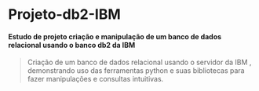 # Projeto-db2-IBM
#### Estudo de projeto criação e manipulação de um banco de dados relacional usando o banco db2 da IBM
>  Criação de um banco de dados relacional usando o servidor da IBM , demonstrando uso das ferramentas python e suas bibliotecas para fazer manipulações e consultas intuitivas. 
